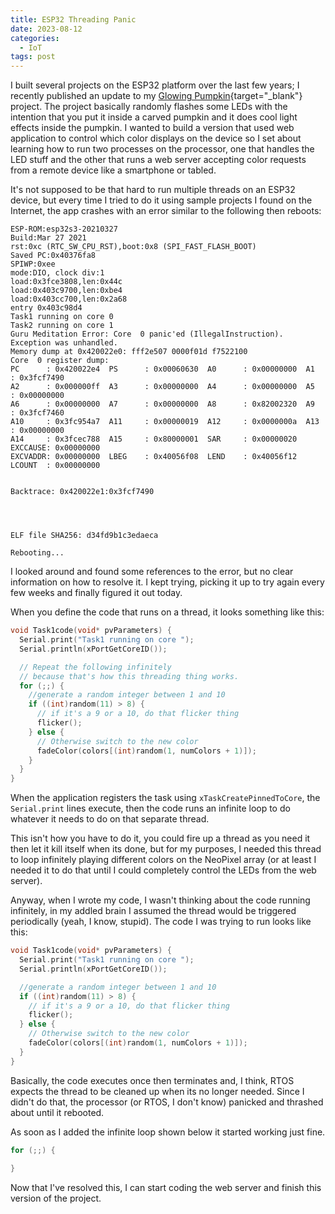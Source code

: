 ```yaml
---
title: ESP32 Threading Panic
date: 2023-08-12
categories:
  - IoT
tags: post
---
```


I built several projects on the ESP32 platform over the last few years; I recently published an update to my [Glowing Pumpkin](https://github.com/johnwargo/glowing-pumpkin-xiao-bff){target="_blank"} project. The project basically randomly flashes some LEDs with the intention that you put it inside a carved pumpkin and it does cool light effects inside the pumpkin. I wanted to build a version that used web application to control which color displays on the device so I set about learning how to run two processes on the processor, one that handles the LED stuff and the other that runs a web server accepting color requests from a remote device like a smartphone or tabled.

It's not supposed to be that hard to run multiple threads on an ESP32 device, but every time I tried to do it using sample projects I found on the Internet, the app crashes with an error similar to the following then reboots:

```text 
ESP-ROM:esp32s3-20210327
Build:Mar 27 2021
rst:0xc (RTC_SW_CPU_RST),boot:0x8 (SPI_FAST_FLASH_BOOT)
Saved PC:0x40376fa8
SPIWP:0xee
mode:DIO, clock div:1
load:0x3fce3808,len:0x44c
load:0x403c9700,len:0xbe4
load:0x403cc700,len:0x2a68
entry 0x403c98d4
Task1 running on core 0
Task2 running on core 1
Guru Meditation Error: Core  0 panic'ed (IllegalInstruction). Exception was unhandled.
Memory dump at 0x420022e0: fff2e507 0000f01d f7522100
Core  0 register dump:
PC      : 0x420022e4  PS      : 0x00060630  A0      : 0x00000000  A1      : 0x3fcf7490  
A2      : 0x000000ff  A3      : 0x00000000  A4      : 0x00000000  A5      : 0x00000000  
A6      : 0x00000000  A7      : 0x00000000  A8      : 0x82002320  A9      : 0x3fcf7460  
A10     : 0x3fc954a7  A11     : 0x00000019  A12     : 0x0000000a  A13     : 0x00000000  
A14     : 0x3fcec788  A15     : 0x80000001  SAR     : 0x00000020  EXCCAUSE: 0x00000000  
EXCVADDR: 0x00000000  LBEG    : 0x40056f08  LEND    : 0x40056f12  LCOUNT  : 0x00000000  


Backtrace: 0x420022e1:0x3fcf7490




ELF file SHA256: d34fd9b1c3edaeca

Rebooting...
```

I looked around and found some references to the error, but no clear information on how to resolve it. I kept trying, picking it up to try again every few weeks and finally figured it out today.

When you define the code that runs on a thread, it looks something like this:

```c
void Task1code(void* pvParameters) {
  Serial.print("Task1 running on core ");
  Serial.println(xPortGetCoreID());

  // Repeat the following infinitely
  // because that's how this threading thing works.
  for (;;) {
    //generate a random integer between 1 and 10
    if ((int)random(11) > 8) {
      // if it's a 9 or a 10, do that flicker thing
      flicker();
    } else {
      // Otherwise switch to the new color
      fadeColor(colors[(int)random(1, numColors + 1)]);
    }
  }
}
```

When the application registers the task using `xTaskCreatePinnedToCore`, the `Serial.print` lines execute, then the code runs an infinite loop to do whatever it needs to do on that separate thread. 

This isn't how you have to do it, you could fire up a thread as you need it then let it kill itself when its done, but for my purposes, I needed this thread to loop infinitely playing different colors on the NeoPixel array (or at least I needed it to do that until I could completely control the LEDs from the web server).

Anyway, when I wrote my code, I wasn't thinking about the code running infinitely, in my addled brain I assumed the thread would be triggered periodically (yeah, I know, stupid). The code I was trying to run looks like this:

```c
void Task1code(void* pvParameters) {
  Serial.print("Task1 running on core ");
  Serial.println(xPortGetCoreID());

  //generate a random integer between 1 and 10
  if ((int)random(11) > 8) {
    // if it's a 9 or a 10, do that flicker thing
    flicker();
  } else {
    // Otherwise switch to the new color
    fadeColor(colors[(int)random(1, numColors + 1)]);
  }
}
```

Basically, the code executes once then terminates and, I think, RTOS expects the thread to be cleaned up when its no longer needed. Since I didn't do that, the processor (or RTOS, I don't know) panicked and thrashed about until it rebooted. 

As soon as I added the infinite loop shown below it started working just fine.

```c
for (;;) {
  
}
```

Now that I've resolved this, I can start coding the web server and finish this version of the project.